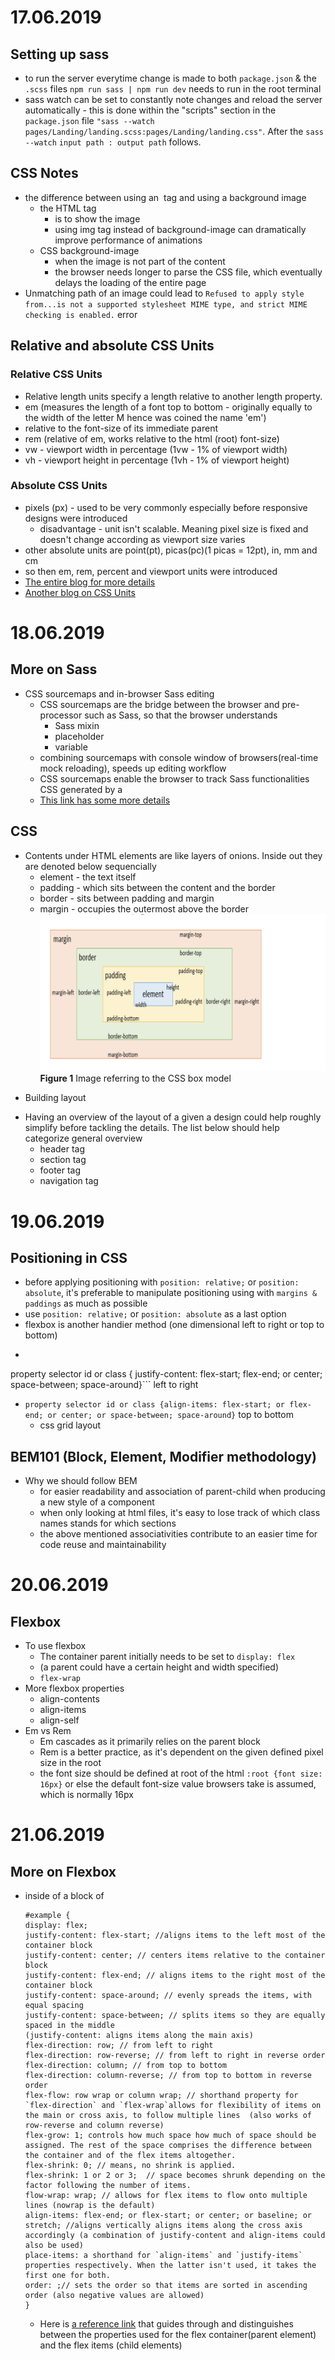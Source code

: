 # 17.06.2019
## Setting up sass
- to run the server everytime change is made to both `package.json` & the `.scss` files `npm run sass | npm run dev` needs to run in the root terminal
- sass watch can be set to constantly note changes and reload the server automatically - this is done within the "scripts" section in the `package.json` file `"sass --watch pages/Landing/landing.scss:pages/Landing/landing.css"`. After the `sass --watch` `input path : output path` follows.
## CSS Notes
- the difference between using an <img> tag and using a background image
    - the HTML tag <img>
        - is to show the image
        - using img tag instead of background-image can dramatically improve performance of animations
    - CSS background-image
        - when the image is not part of the content
        - the browser needs longer to parse the CSS file, which eventually delays the loading of the entire page
- Unmatching path of an image could lead to `Refused to apply style from...is not a supported stylesheet MIME type, and strict MIME checking is enabled.` error
## Relative and absolute CSS Units
### Relative CSS Units
- Relative length units specify a length relative to another length property.
- em (measures the length of a font top to bottom - originally equally to the width of the letter M hence was coined the name 'em')
- relative to the font-size of its immediate parent
- rem (relative of em, works relative to the html (root) font-size)
- vw - viewport width in percentage (1vw - 1% of viewport width)
- vh - viewport height in percentage (1vh - 1% of viewport height)
### Absolute CSS Units
- pixels (px) - used to be very commonly especially before responsive designs were introduced
    - disadvantage -  unit isn't scalable. Meaning pixel size is fixed and doesn't change according as viewport size varies
- other absolute units are point(pt), picas(pc)(1 picas = 12pt), in, mm and cm
- so then em, rem, percent and viewport units were introduced
- [The entire blog for more details](https://medium.com/@madhum86/css-font-sizing-pixels-vs-em-vs-rem-vs-percent-vs-viewport-units-b1485716afe7)
- [Another blog on CSS Units](https://www.tutorialrepublic.com/css-tutorial/css-units.php#targetText=The%20units%20in%20which%20length,there%20is%20no%20default%20unit.)

# 18.06.2019
## More on Sass
- CSS sourcemaps and in-browser Sass editing 
    - CSS sourcemaps are the bridge between the browser and pre-processor such as Sass, so that the browser understands
        - Sass mixin
        - placeholder
        - variable
    - combining sourcemaps with console window of browsers(real-time mock reloading), speeds up editing workflow
    - CSS sourcemaps enable the browser to track Sass functionalities CSS generated by a 
    - [This link has some more details](https://medium.com/@toolmantim/getting-started-with-css-sourcemaps-and-in-browser-sass-editing-b4daab987fb0)
## CSS
- Contents under HTML elements are like layers of onions. Inside out they are denoted below sequencially
    - element - the text itself
    - padding - which sits between the content and the border
    - border - sits between padding and margin
    - margin - occupies the outermost above the border
![](CSS-Box-Model.png)
**Figure 1** Image referring to the CSS box model
* Building layout
- Having an overview of the layout of a given a design could help roughly simplify before tackling the details. The list below should help categorize general overview
    - header tag
    - section tag
    - footer tag
    - navigation tag
# 19.06.2019
## Positioning in CSS
- before applying positioning with `position: relative;` or `position: absolute`, it's preferable to manipulate positioning using with `margins & paddings` as much as possible
- use `position: relative;` or `position: absolute` as a last option
- flexbox is another handier method (one dimensional left to right or top to bottom)
- ```css 
property selector id or class {
    justify-content: flex-start; 
    flex-end; or center; space-between; space-around}``` left to right 
- `property selector id or class {align-items: flex-start; or flex-end; or center; or space-between; space-around}` top to bottom
    - css grid layout
## BEM101 (Block, Element, Modifier methodology)
- Why we should follow BEM
    - for easier readability and association of parent-child when producing a new style of a component
    - when only looking at html files, it's easy to lose track of which class names stands for which sections
    - the above mentioned associativities contribute to an easier time for code reuse and maintainability
# 20.06.2019
## Flexbox
- To use flexbox 
    - The container parent initially needs to be set to `display: flex`
    - (a parent could have a certain height and width specified)
    - `flex-wrap`
- More flexbox properties
    - align-contents
    - align-items
    - align-self
- Em vs Rem
    - Em cascades as it primarily relies on the parent block
    - Rem is a better practice, as it's dependent on the given defined pixel size in the root
    - the font size should be defined at root of the html `:root {font size: 16px}` or else the default font-size value browsers take is assumed, which is normally 16px

# 21.06.2019 
## More on Flexbox 
-  inside of a block of 
    ```
    #example {
    display: flex; 
    justify-content: flex-start; //aligns items to the left most of the container block
    justify-content: center; // centers items relative to the container block
    justify-content: flex-end; // aligns items to the right most of the container block
    justify-content: space-around; // evenly spreads the items, with equal spacing 
    justify-content: space-between; // splits items so they are equally spaced in the middle
    (justify-content: aligns items along the main axis)
    flex-direction: row; // from left to right 
    flex-direction: row-reverse; // from left to right in reverse order
    flex-direction: column; // from top to bottom 
    flex-direction: column-reverse; // from top to bottom in reverse order 
    flex-flow: row wrap or column wrap; // shorthand property for `flex-direction` and `flex-wrap`allows for flexibility of items on the main or cross axis, to follow multiple lines  (also works of row-reverse and column reverse)
    flex-grow: 1; controls how much space how much of space should be assigned. The rest of the space comprises the difference between the container and of the flex items altogether.
    flex-shrink: 0; // means, no shrink is applied.
    flex-shrink: 1 or 2 or 3;  // space becomes shrunk depending on the factor following the number of items.
    flow-wrap: wrap; // allows for flex items to flow onto multiple lines (nowrap is the default)
    align-items: flex-end; or flex-start; or center; or baseline; or stretch; //aligns vertically aligns items along the cross axis accordingly (a combination of justify-content and align-items could also be used)
    place-items: a shorthand for `align-items` and `justify-items` properties respectively. When the latter isn't used, it takes the first one for both.
    order: ;// sets the order so that items are sorted in ascending order (also negative values are allowed)
    }
    ```
    - Here is [a reference link](https://css-tricks.com/snippets/css/a-guide-to-flexbox/) that guides through  and distinguishes between the properties used for the flex container(parent element) and the flex items (child elements)
    
